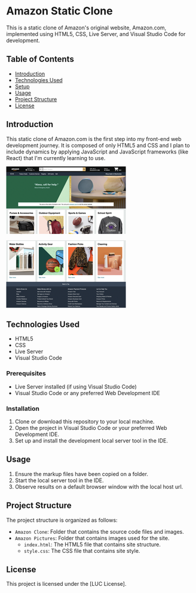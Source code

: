 # Amazon Static Clone 

This is a static clone of Amazon's original website, Amazon.com, implemented using HTML5, CSS, Live Server, and Visual Studio Code for development.

## Table of Contents

- [Introduction](#introduction)
- [Technologies Used](#technologies-used)
- [Setup](#setup)
- [Usage](#usage)
- [Project Structure](#project-structure)
- [License](#license)

## Introduction

This static clone of Amazon.com is the first step into my front-end web development journey. It is composed of only HTML5 and CSS and I plan to include dynamics by applying JavaScript and JavaScript frameworks (like React) that I'm currently learning to use.

![](/Images/Amazon-Pictures-1.png)

![](/Images/Amazon-Pictures-2.png)

## Technologies Used

- HTML5
- CSS
- Live Server
- Visual Studio Code

### Prerequisites

- Live Server installed (if using Visual Studio Code)
- Visual Studio Code or any preferred Web Development IDE

### Installation

1. Clone or download this repository to your local machine.
2. Open the project in Visual Studio Code or your preferred Web Development IDE.
3. Set up and install the development local server tool in the IDE.

## Usage

1. Ensure the markup files have been copied on a folder.
2. Start the local server tool in the IDE.
3. Observe results on a default browser window with the local host url.

## Project Structure

The project structure is organized as follows:

- `Amazon Clone`: Folder that contains the source code files and images.
- `Amazon Pictures`: Folder that contains images used for the site.
  - `index.html`: The HTML5 file that contains site structure.
  - `style.css`: The CSS file that contains site style.

## License

This project is licensed under the [LUC License].
